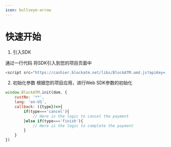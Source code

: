 ```yaml
---
icon: bullseye-arrow
---
```


# 快速开始


1. 引入SDK 

通过一行代码 将SDK引入到您的项目页面中 

```javascript
<script src="https://cashier.blockatm.net/libs/BlockATM.umd.js?apiKey=[API_KEY]"></script>

```

2. 初始化参数 
根据您的项目应用，进行Web SDK参数的初始化 

```javascript
window.BlockATM.init(dom, {
    custNo: '**',
    lang: 'en-US',
    callback: ({type})=>{
        if(type==='cancel'){
            // Here is the logic to cancel the payment
        }else if(type==='finish'){
            // Here is the logic to complete the payment
        }
    }
})
```

